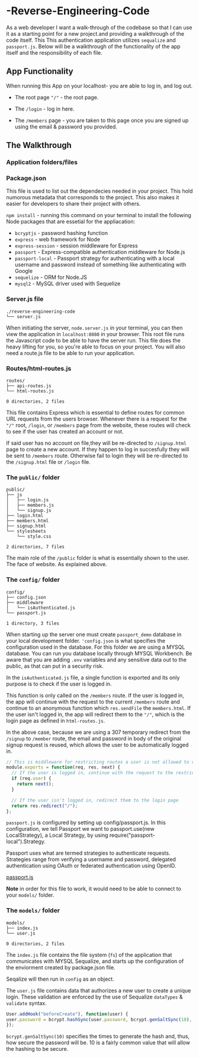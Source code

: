 # -Reverse-Engineering-Code

As a web developer I want a walk-through of the codebase so that I can use it as a starting point for a new project.and providing a walkthrough of the code itself. This This authentication application utilizes `sequalize` and `passport.js`. Below will be a walkthrough of the functionality of the app itself and the responsibility of each file. 

## App Functionality

When running this App on your localhost- you are able to log in, and log out. 

* The root page `"/"` - the root page.

* The `/login` - log in here. 

* The `/members` page - you are taken to this page once you are signed up using the email & password you provided.

## The Walkthrough

### Application folders/files


### **Package.json**

This file is used to list out the dependecies needed in your project. This hold numorous metadata that corresponds to the project. This also makes it easier for developers to share their project with others.

`npm install` - running this command on your terminal to install the following Node packages that are essetial for the appliacation:

* `bcryptjs` - password hashing function
* `express` - web framework for Node
* `express-session` - session middleware for Express
* `passport` - Express-compatible authentication middleware for Node.js
* `passport-local` - Passport strategy for authenticating with a local username and password instead of something like authenticating with Google
* `sequelize` - ORM for Node.JS
* `mysql2` - MySQL driver used with Sequelize

### **Server.js file**

```shell
./reverse-engineering-code
└── server.js
```

When initiating the server, `node.server.js` in your terminal, you can then view the application in `localhost:8080` in your browser. This root file runs the Javascript code to be able to have the server run. This file does the heavy lifting for you, so you're able to focus on your project. You will also need a route.js file to be able to run your application.

### **Routes/html-routes.js**

```shell
routes/
├── api-routes.js
└── html-routes.js

0 directories, 2 files
```
This file contains Express which is essential to define routes for common URL requests from the users browser. Whenever there is a request for the `"/"` root, `/login`, or `/members` page from the website, these routes will check to see if the user has created an account or not. 

If said user has no account on file,they will be re-directed to `/signup.html` page to create a new account. If they happen to log in succesfully they will be sent to `/members` route. Otherwise fail to login they will be re-directed to the `/signup.html` file or `/login` file.

### **The `public/` folder**

```
public/
├── js
│   ├── login.js
│   ├── members.js
│   └── signup.js
├── login.html
├── members.html
├── signup.html
└── stylesheets
    └── style.css

2 directories, 7 files
```

The main role of the `/public` folder is what is essentially shown to the user. The face of website. As explained above.

### **The `config/` folder**

```
config/
├── config.json
├── middleware
│   └── isAuthenticated.js
└── passport.js

1 directory, 3 files
```
When starting up the server one must create `passport_demo` database in your local development folder. `'config.json` is what specifies the configuration used in the database. For this folder we are using a  MYSQL database. You can run you database locally through MYSQL Workbench. Be aware that you are adding `.env` variables and any sensitive data out to the public, as that can put in  a security risk.

In the `isAuthenticated.js` file, a single function is exported and its only purpose is to check if the user is logged in.

This function is only called on the `/members` route. If the user is logged in, the app will continue with the request to the current `/members` route and continue to an anonymous function which `res.sendFile` the `members.html`. If the user isn't logged in, the app will redirect them to the `"/"`, which is the login page as defined in `html-routes.js`.

In the above case, because we are using a 307 temporary redirect from the `/signup` to `/member` route, the email and password in body of the original signup request is reused, which allows the user to be automatically logged in.

```javascript
// This is middleware for restricting routes a user is not allowed to visit if not logged in
module.exports = function(req, res, next) {
  // If the user is logged in, continue with the request to the restricted route
  if (req.user) {
    return next();
  }

  // If the user isn't logged in, redirect them to the login page
  return res.redirect("/");
};

```

`passport.js` is configured by setting up config/passport.js. In this configuration, we tell Passport we want to passport.use(new LocalStrategy), a Local Strategy, by using require("passport-local").Strategy.

Passport uses what are termed strategies to authenticate requests. Strategies range from verifying a username and password, delegated authentication using OAuth or federated authentication using OpenID.

[passport.js](http://www.passportjs.org/)

**Note** 
in order for this file to work, it would need to be able to connect to your `models/` folder.

### **The `models/` folder**

```shell
models/
├── index.js
└── user.js

0 directories, 2 files
```

The `index.js` file contains the file system (`fs`) of the application that communicates with MYSQL Sequalize, and starts up the configuration of the enviorment created by package.json file. 

Seqalize will then run in `config` as an object. 

The `user.js` file contains data that authorizes a new user to create a unique login. These validation are enforced by the use of Sequalize `dataTypes` & `validate` syntax. 

```javascript  
User.addHook("beforeCreate"), function(user) {
user.password = bcrypt.hashSync(user.password, bcrypt.genSaltSync(10), null);
});
```
`bcrypt.genSaltSync(10)` specifies the times to generate the hash and, thus, how secure the password will be. 10 is a fairly common value that will allow the hashing to be secure.



